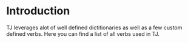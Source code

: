 # Introduction

TJ leverages alot of well defined dictitionaries as well as a few custom defined verbs.
Here you can find a list of all verbs used in TJ.